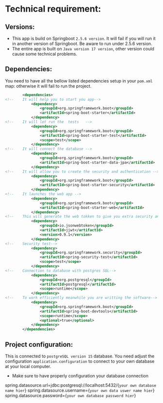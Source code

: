 # Technical requirement:

## Versions:

- This app is build on Springboot `2.5.6 version`. It will fail if you will run it in another version of Springboot. Be aware to run under 2.5.6 version.
- The entire app is built on `Java version 17 version`, other version could cause some technical problems.

## Dependencies:
You need to have all the bellow listed dependencies setup in your `pom.xml` map: otherwise it will fail to run the project.

```XML 
        <dependencies>
<!--    It will help you to start you app-->
            <dependency>
                <groupId>org.springframework.boot</groupId>
                <artifactId>spring-boot-starter</artifactId>
            </dependency>  
<!--    It will let run the  tests   -->
            <dependency>
                <groupId>org.springframework.boot</groupId>
                <artifactId>spring-boot-starter-test</artifactId>
                <scope>test</scope>
            </dependency>
<!--    It will connect the database -->
            <dependency>
                <groupId>org.springframework.boot</groupId>
                <artifactId>spring-boot-starter-data-jpa</artifactId>
            </dependency>
<!--    It will allow you to create the security and authentication -->
            <dependency>
                <groupId>org.springframework.boot</groupId>
                <artifactId>spring-boot-starter-security</artifactId>
            </dependency>
<!--    It launches the web app -->
            <dependency>
                <groupId>org.springframework.boot</groupId>
                <artifactId>spring-boot-starter-web</artifactId>
            </dependency>
<!--    This will generate the web tokken to give you extra security and authentication -->
            <dependency>
                <groupId>io.jsonwebtoken</groupId>
                <artifactId>jjwt</artifactId>
                <version>0.9.1</version>
            </dependency>
<!--    Security test-->
            <dependency>
                <groupId>org.springframework.security</groupId>
                <artifactId>spring-security-test</artifactId>
                <scope>test</scope>
            </dependency>
<!--    Connection to database with postgres SQL-->
            <dependency>
                <groupId>org.postgresql</groupId>
                <artifactId>postgresql</artifactId>
                <scope>runtime</scope>
            </dependency>
<!--    To work efficiently meanwhile you are writting the software-->
            <dependency>
                <groupId>org.springframework.boot</groupId>
                <artifactId>spring-boot-devtools</artifactId>
                <scope>runtime</scope>
                <optional>true</optional>
            </dependency>
        </dependencies>
```

## Project configuration:
This is connected to `postgreSQL version 15` database. You need adjust the configuration `application.configuration` to connect to your own database at your local computer.
- Make sure to have properly configuration your database connection

spring.datasource.url=jdbc:postgresql://localhost:5432/{`your own database name hier`}
spring.datasource.username={`your own data uswer name hier`}
spring.datasource.password={`your own database password hier`}


